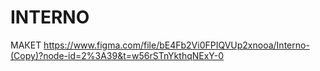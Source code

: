# INTERNO
МАКЕТ
https://www.figma.com/file/bE4Fb2Vi0FPIQVUp2xnooa/Interno-(Copy)?node-id=2%3A39&t=w56rSTnYkthqNExY-0